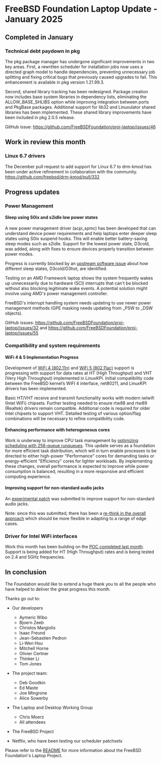 # FreeBSD Foundation Laptop Update - January 2025

## Completed in January

### Technical debt paydown in pkg

The pkg package manager has undergone significant improvements in two key areas. First, a rewritten scheduler for installation jobs now uses a directed graph model to handle dependencies, preventing unnecessary job splitting and fixing critical bugs that previously caused upgrades to fail. This enhancement is available in pkg version 1.21.99.3.

Second, shared library tracking has been redesigned. Package creation now includes base system libraries in dependency lists, eliminating the ALLOW_BASE_SHLIBS option while improving integration between ports and PkgBase packages. Additional support for lib32 and Linuxulator shared libraries has been implemented. These shared library improvements have been included in pkg 2.0.5 release.

GitHub issue: https://github.com/FreeBSDFoundation/proj-laptop/issues/46

## Work in review this month

### Linux 6.7 drivers
The December pull request to add support for Linux 6.7 to drm-kmod has been under active refinement in collaboration with the community. https://github.com/freebsd/drm-kmod/pull/332 

## Progress updates
### Power Management
#### Sleep using S0ix and s2idle low power states

A new power management driver (acpi_spmc) has been developed that can understand device power requirements and help laptops enter deeper sleep states using S0ix suspend hooks. This will enable better battery-saving sleep modes such as s2idle. Support for the lowest power state, D3cold, was added, along with fixes to ensure devices properly transition between power modes.

Progress is currently blocked by an [upstream software issue](https://github.com/acpica/acpica/pull/993) about how different sleep states, D3cold/D3hot, are identified.

Testing on an AMD Framework laptop shows the system frequently wakes up unnecessarily due to hardware (SCI) interrupts that can't be blocked without also blocking legitimate wake events. A potential solution might involve using AMD's power management controller.

FreeBSD's interrupt handling system needs updating to use newer power management methods (GPE masking needs updating from _PSW to _DSW objects).

GitHub issues: https://github.com/FreeBSDFoundation/proj-laptop/issues/32 and https://github.com/FreeBSDFoundation/proj-laptop/issues/55 


### Compatibility and system requirements
#### WiFi 4 & 5 Implementation Progress
Development of [WiFi 4 (802.11n)](https://github.com/FreeBSDFoundation/proj-laptop/issues/36) and [WiFi 5 (802.11ac)](https://github.com/FreeBSDFoundation/proj-laptop/issues/33) support is progressing with support for data rates at HT (High Throughput) and VHT (Very High Throughput) implemented in LinuxKPI. Initial compatibility code between the FreeBSD kernel’s WiFI 4 interface, net80211, and LinuxKPI drivers has been implemented. 

Basic HT/VHT receive and transmit functionality works with modern iwlwifi (Intel WiFi) chipsets. Further testing needed to ensure rtw88 and rtw89 (Realtek) drivers remain compatible. Additional code is required for older Intel chipsets to support VHT. Detailed testing of various option/flag combinations will be necessary to refine compatibility code.

#### Enhancing performance with heterogeneous cores
Work is underway to improve CPU task management by [optimizing scheduling with 256-queue runqueues](https://github.com/FreeBSDFoundation/proj-laptop/issues/54). This update serves as a foundation for more efficient task distribution, which will in turn enable processes to be directed to either high-power "Performance" cores for demanding tasks or energy-efficient "Efficiency" cores for lighter workloads. By implementing these changes, overall performance is expected to improve while power consumption is balanced, resulting in a more responsive and efficient computing experience.

#### Improving support for non-standard audio jacks
An [experimental patch](https://reviews.freebsd.org/D48809) was submitted to improve support for non-standard audio jacks. 

Note: since this was submitted, there has been a [re-think in the overall approach](https://github.com/FreeBSDFoundation/proj-laptop/issues/17) which should be more flexible in adapting to a range of edge cases.

### Driver for Intel WiFi interfaces 
Work this month has been building on the [POC completed last month](https://github.com/FreeBSDFoundation/proj-laptop/issues/45). Support is being added for HT (High Throughput) rates and is being tested on 2.4 and 5GHz frequencies.

## In conclusion
The Foundation would like to extend a huge thank you to all the people who have helped to deliver the great progress this month.

Thanks go out to:
* Our developers
  * Aymeric Wibo
  * Bjoern Zeeb
  * Christos Margiolis
  * Isaac Freund
  * Jean-Sebastien Pedron
  * Li-Wen Hsu
  * Mitchell Horne
  * Olivier Certner
  * Thinker Li
  * Tom Jones

* The project team:
  * Deb Goodkin
  * Ed Maste
  * Joe Mingrone
  * Alice Sowerby

* The Laptop and Desktop Working Group
  * Chris Moerz
  * All attendees

* The FreeBSD Project
* Netflix, who have been testing our scheduler patchsets

Please refer to the [README](../README.md) for more information about the FreeBSD Foundation's Laptop Project.
